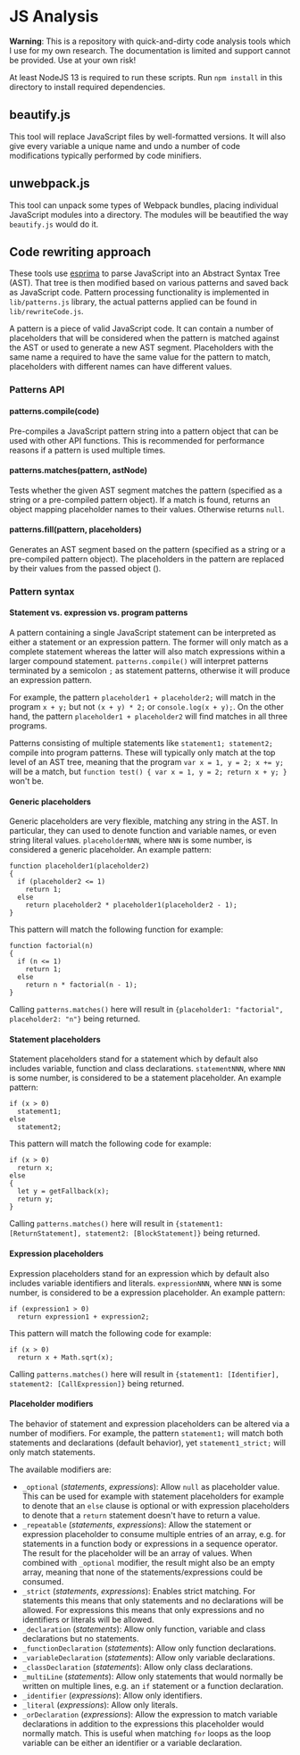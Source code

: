 # JS Analysis

**Warning**: This is a repository with quick-and-dirty code analysis tools which I use for my own research. The documentation is limited and support cannot be provided. Use at your own risk!

At least NodeJS 13 is required to run these scripts. Run `npm install` in this directory to install required dependencies.

## beautify.js

This tool will replace JavaScript files by well-formatted versions. It will also give every variable a unique name and undo a number of code modifications typically performed by code minifiers.

## unwebpack.js

This tool can unpack some types of Webpack bundles, placing individual JavaScript modules into a directory. The modules will be beautified the way `beautify.js` would do it.

## Code rewriting approach

These tools use [esprima](https://esprima.org/) to parse JavaScript into an Abstract Syntax Tree (AST). That tree is then modified based on various patterns and saved back as JavaScript code. Pattern processing functionality is implemented in `lib/patterns.js` library, the actual patterns applied can be found in `lib/rewriteCode.js`.

A pattern is a piece of valid JavaScript code. It can contain a number of placeholders that will be considered when the pattern is matched against the AST or used to generate a new AST segment. Placeholders with the same name a required to have the same value for the pattern to match, placeholders with different names can have different values.

### Patterns API

#### patterns.compile(code)

Pre-compiles a JavaScript pattern string into a pattern object that can be used with other API functions. This is recommended for performance reasons if a pattern is used multiple times.

#### patterns.matches(pattern, astNode)

Tests whether the given AST segment matches the pattern (specified as a string or a pre-compiled pattern object). If a match is found, returns an object mapping placeholder names to their values. Otherwise returns `null`.

#### patterns.fill(pattern, placeholders)

Generates an AST segment based on the pattern (specified as a string or a pre-compiled pattern object). The placeholders in the pattern are replaced by their values from the passed object ().

### Pattern syntax

#### Statement vs. expression vs. program patterns

A pattern containing a single JavaScript statement can be interpreted as either a statement or an expression pattern. The former will only match as a complete statement whereas the latter will also match expressions within a larger compound statement. `patterns.compile()` will interpret patterns terminated by a semicolon `;` as statement patterns, otherwise it will produce an expression pattern.

For example, the pattern `placeholder1 + placeholder2;` will match in the program `x + y;` but not `(x + y) * 2;` or `console.log(x + y);`. On the other hand, the pattern `placeholder1 + placeholder2` will find matches in all three programs.

Patterns consisting of multiple statements like `statement1; statement2;` compile into program patterns. These will typically only match at the top level of an AST tree, meaning that the program `var x = 1, y = 2; x += y;` will be a match, but `function test() { var x = 1, y = 2; return x + y; }` won't be.

#### Generic placeholders

Generic placeholders are very flexible, matching any string in the AST. In particular, they can used to denote function and variable names, or even string literal values. `placeholderNNN`, where `NNN` is some number, is considered a generic placeholder. An example pattern:

    function placeholder1(placeholder2)
    {
      if (placeholder2 <= 1)
        return 1;
      else
        return placeholder2 * placeholder1(placeholder2 - 1);
    }

This pattern will match the following function for example:

    function factorial(n)
    {
      if (n <= 1)
        return 1;
      else
        return n * factorial(n - 1);
    }

Calling `patterns.matches()` here will result in `{placeholder1: "factorial", placeholder2: "n"}` being returned.

#### Statement placeholders

Statement placeholders stand for a statement which by default also includes variable, function and class declarations. `statementNNN`, where `NNN` is some number, is considered to be a statement placeholder. An example pattern:

    if (x > 0)
      statement1;
    else
      statement2;

This pattern will match the following code for example:

    if (x > 0)
      return x;
    else
    {
      let y = getFallback(x);
      return y;
    }

Calling `patterns.matches()` here will result in `{statement1: [ReturnStatement], statement2: [BlockStatement]}` being returned.

#### Expression placeholders

Expression placeholders stand for an expression which by default also includes variable identifiers and literals. `expressionNNN`, where `NNN` is some number, is considered to be a expression placeholder. An example pattern:

    if (expression1 > 0)
      return expression1 + expression2;

This pattern will match the following code for example:

    if (x > 0)
      return x + Math.sqrt(x);

Calling `patterns.matches()` here will result in `{statement1: [Identifier], statement2: [CallExpression]}` being returned.

#### Placeholder modifiers

The behavior of statement and expression placeholders can be altered via a number of modifiers. For example, the pattern `statement1;` will match both statements and declarations (default behavior), yet `statement1_strict;` will only match statements.

The available modifiers are:

* `_optional` (*statements*, *expressions*): Allow `null` as placeholder value. This can be used for example with statement placeholders for example to denote that an `else` clause is optional or with expression placeholders to denote that a `return` statement doesn't have to return a value.
* `_repeatable` (*statements*, *expressions*): Allow the statement or expression placeholder to consume multiple entries of an array, e.g. for statements in a function body or expressions in a sequence operator. The result for the placeholder will be an array of values. When combined with `_optional` modifier, the result might also be an empty array, meaning that none of the statements/expressions could be consumed.
* `_strict` (*statements*, *expressions*): Enables strict matching. For statements this means that only statements and no declarations will be allowed. For expressions this means that only expressions and no identifiers or literals will be allowed.
* `_declaration` (*statements*): Allow only function, variable and class declarations but no statements.
* `_functionDeclaration` (*statements*): Allow only function declarations.
* `_variableDeclaration` (*statements*): Allow only variable declarations.
* `_classDeclaration` (*statements*): Allow only class declarations.
* `_multiLine` (*statements*): Allow only statements that would normally be written on multiple lines, e.g. an `if` statement or a function declaration.
* `_identifier` (*expressions*): Allow only identifiers.
* `_literal` (*expressions*): Allow only literals.
* `_orDeclaration` (*expressions*): Allow the expression to match variable declarations in addition to the expressions this placeholder would normally match. This is useful when matching `for` loops as the loop variable can be either an identifier or a variable declaration.
